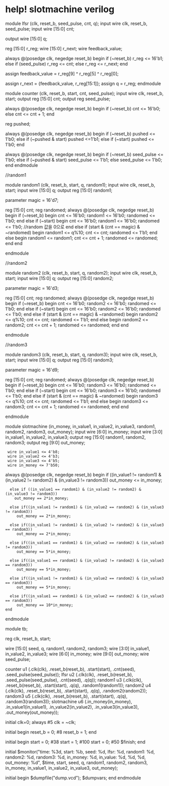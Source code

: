 # help! slotmachine verilog
module lfsr (clk, reset_b, seed_pulse, cnt, q);
  input wire clk, reset_b, seed_pulse;
  input wire [15:0] cnt;
  
  output wire [15:0] q;
  
  reg [15:0] r_reg;
  wire [15:0] r_next;
  wire feedback_value;
  
  always @(posedge clk, negedge reset_b)
    begin
      if (~reset_b)
        r_reg <= 16'b1;
      else if (seed_pulse)
        r_reg <= cnt;
      else 
        r_reg <= r_next;
    end
  
  assign feedback_value = r_reg[9] ^ r_reg[5] ^ r_reg[0];
  
  assign r_next = {feedback_value, r_reg[15:1]};
  assign q = r_reg;
endmodule

module counter (clk, reset_b, start, cnt, seed_pulse);
  input wire clk, reset_b, start;
  output reg [15:0] cnt;
  output reg seed_pulse;
  
  always @(posedge clk, negedge reset_b)
    begin
      if (~reset_b)
        cnt <= 16'b0;
      else
        cnt <= cnt + 1;
    end
  
  reg pushed;
  
  always @(posedge clk, negedge reset_b)
    begin
      if (~reset_b)
        pushed <= 1'b0;
      else if (~pushed & start)
        pushed <=1'b1;
      else if (~start)
        pushed <= 1'b0;
    end
  
  always @(posedge clk, negedge reset_b)
    begin
      if (~reset_b)
        seed_pulse <= 1'b0;
      else if (~pushed & start)
        seed_pulse <= 1'b1;
      else
        seed_pulse <= 1'b0;
    end
endmodule

//random1

module random1 (clk, reset_b, start, q, random1);
  input wire clk, reset_b, start;
  input wire [15:0] q;
  output reg [15:0] random1;
  
  parameter magic = 16'd7;
  
  reg [15:0] cnt;
  reg randomed;
  always @(posedge clk, negedge reset_b)
    begin
      if (~reset_b)
        begin
          cnt <= 16'b0;
          random1 <= 16'b0;
          randomed <= 1'b0;
        end
      else if (~start)
        begin
          cnt <= 16'b0;
          random1 <= 16'b0;
          randomed <= 1'b0; //random 값을 0으로
        end
      else if (start & (cnt == magic) & ~randomed)
        begin
          random1 <= q%10;
          cnt <= cnt;
          randomed <= 1'b1; 
        end
      else
        begin 
          random1 <= random1;
          cnt <= cnt + 1;
          randomed <= randomed;
        end
    end
  
endmodule

//random2

module random2 (clk, reset_b, start, q, random2);
  input wire clk, reset_b, start;
  input wire [15:0] q;
  output reg [15:0] random2;
  
  parameter magic = 16'd3;
  
  reg [15:0] cnt;
  reg randomed;
  always @(posedge clk, negedge reset_b)
    begin
      if (~reset_b)
        begin
          cnt <= 16'b0;
          random2 <= 16'b0;
          randomed <= 1'b0;
        end
      else if (~start)
        begin
          cnt <= 16'b0;
          random2 <= 16'b0;
          randomed <= 1'b0; 
        end
      else if (start & (cnt == magic) & ~randomed)
        begin
          random2 <= q%10;
          cnt <= cnt;
          randomed <= 1'b1; 
        end
      else
        begin 
          random2 <= random2;
          cnt <= cnt + 1;
          randomed <= randomed;
        end
    end
  
endmodule

//random3

module random3 (clk, reset_b, start, q, random3);
  input wire clk, reset_b, start;
  input wire [15:0] q;
  output reg [15:0] random3;
  
  parameter magic = 16'd9;
  
  reg [15:0] cnt;
  reg randomed;
  always @(posedge clk, negedge reset_b)
    begin
      if (~reset_b)
        begin
          cnt <= 16'b0;
          random3 <= 16'b0;
          randomed <= 1'b0;
        end
      else if (~start)
        begin
          cnt <= 16'b0;
          random3 <= 16'b0;
          randomed <= 1'b0;
        end
      else if (start & (cnt == magic) & ~randomed)
        begin
          random3 <= q%10;
          cnt <= cnt;
          randomed <= 1'b1; 
        end
      else
        begin 
          random3 <= random3;
          cnt <= cnt + 1;
          randomed <= randomed;
        end
    end
  
endmodule


module slotmachine (in_money, in_value1, in_value2, in_value3, random1, random2, random3, out_money);
  input wire [6:0] in_money;
  input wire [3:0] in_value1, in_value2, in_value3;
  output reg [15:0] random1, random2, random3;
  output reg [9:0] out_money;
       
     wire in_value1 <= 4'b8;
     wire in_value2 <= 4'b3;
     wire in_value3 <= 4'b5;
     wire in_money <= 7'b50;
      
  always @(posedge clk, negedge reset_b)
    begin
      if ((in_value1 != random1) & (in_value2 != random2) & (in_value3 != random3))
          out_money <= in_money;
      
      else if ((in_value1 == random1) & (in_value2 != random2) & (in_value3 != random3))
       	out_money == 2*in_money;   
      
      else if((in_value1 != random1) & (in_value2 == random2) & (in_value3 != random3))
         out_money == 2*in_money;
      
      else if((in_value1 != random1) & (in_value2 != random2) & (in_value3 == random3))
         out_money == 2*in_money;
      
      else if((in_value1 == random1) & (in_value2 == random2) & (in_value3 != random3))
         out_money == 5*in_money;
      
      else if((in_value1 == random1) & (in_value2 != random2) & (in_value3 == random3))
         out_money == 5*in_money;
      
      else if((in_value1 != random1) & (in_value2 == random2) & (in_value3 == random3))
         out_money == 5*in_money;
      
      else if((in_value1 == random1) & (in_value2 == random2) & (in_value3 == random3))
         out_money == 10*in_money;
    end
  
endmodule


module tb;
  
  reg clk, reset_b, start;
  
  wire [15:0] seed, q, random1, random2, random3;
  wire [3:0] in_value1, in_value2, in_value3;
  wire [6:0] in_money;
  wire [9:0] out_money;
  wire 	      seed_pulse;
  
  counter u1 (.clk(clk), .reset_b(reset_b), .start(start), .cnt(seed), .seed_pulse(seed_pulse));
  lfsr u2 (.clk(clk), .reset_b(reset_b), .seed_pulse(seed_pulse), .cnt(seed), .q(q));
  random1 u3 (.clk(clk), .reset_b(reset_b), .start(start), .q(q), .random1(random1));
  random2 u4 (.clk(clk), .reset_b(reset_b), .start(start), .q(q), .random2(random2));
  random3 u5 (.clk(clk), .reset_b(reset_b), .start(start), .q(q), .random3(random3));
  slotmachine u6 (.in_money(in_money), .in_value1(in_value1), .in_value2(in_value2), .in_value3(in_value3), .out_money(out_money));
  
  initial
    clk=0;
  always
    #5 clk = ~clk;
  
  initial
    begin
      reset_b = 0;
      #8 reset_b = 1;
    end
  
  initial
    begin
      	start = 0;
      #38 start = 1;
      #100 start = 0;
      #50 $finish;
    end
  
  initial
    $monitor("time: %3d, start: %b, seed: %d, lfsr: %d, random1: %d, random2: %d, random3: %d, in_money: %d, in_value: %d, %d, %d, out_money: %d", $time, start, seed, q, random1, random2, random3, in_money, in_value1, in_value2, in_value3, out_money);
             
  initial
  begin
    $dumpfile("dump.vcd"); 
    $dumpvars;
  end
endmodule
